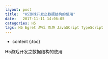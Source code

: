 ```yaml
---
layout: post
title:  "H5游戏开发之数据结构的使用"
date:   2017-11-11 14:06:05
categories: H5
tags: H5 Egret 游戏 页游 JavaSCript TypeScript
---
```


* content
{:toc}

H5游戏开发之数据结构的使用